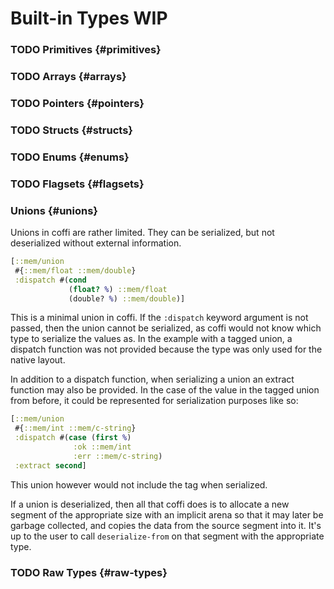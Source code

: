 # Built-in Types **WIP**

### TODO Primitives {#primitives}

### TODO Arrays {#arrays}

### TODO Pointers {#pointers}

### TODO Structs {#structs}

### TODO Enums {#enums}

### TODO Flagsets {#flagsets}

### Unions {#unions}
Unions in coffi are rather limited. They can be serialized, but not deserialized
without external information.

```clojure
[::mem/union
 #{::mem/float ::mem/double}
 :dispatch #(cond
             (float? %) ::mem/float
             (double? %) ::mem/double)]
```

This is a minimal union in coffi. If the `:dispatch` keyword argument is not
passed, then the union cannot be serialized, as coffi would not know which type
to serialize the values as. In the example with a tagged union, a dispatch
function was not provided because the type was only used for the native layout.

In addition to a dispatch function, when serializing a union an extract function
may also be provided. In the case of the value in the tagged union from before,
it could be represented for serialization purposes like so:

```clojure
[::mem/union
 #{::mem/int ::mem/c-string}
 :dispatch #(case (first %)
              :ok ::mem/int
              :err ::mem/c-string)
 :extract second]
```

This union however would not include the tag when serialized.

If a union is deserialized, then all that coffi does is to allocate a new
segment of the appropriate size with an implicit arena so that it may later be
garbage collected, and copies the data from the source segment into it. It's up
to the user to call `deserialize-from` on that segment with the appropriate
type.

### TODO Raw Types {#raw-types}

